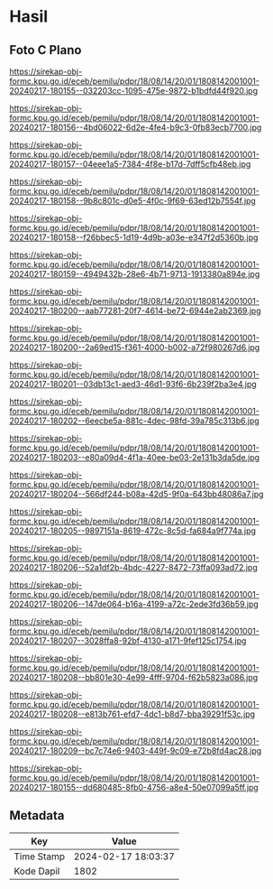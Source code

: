 # Hasil

## Foto C Plano

https://sirekap-obj-formc.kpu.go.id/eceb/pemilu/pdpr/18/08/14/20/01/1808142001001-20240217-180155--032203cc-1095-475e-9872-b1bdfd44f920.jpg

https://sirekap-obj-formc.kpu.go.id/eceb/pemilu/pdpr/18/08/14/20/01/1808142001001-20240217-180156--4bd06022-6d2e-4fe4-b9c3-0fb83ecb7700.jpg

https://sirekap-obj-formc.kpu.go.id/eceb/pemilu/pdpr/18/08/14/20/01/1808142001001-20240217-180157--04eee1a5-7384-4f8e-b17d-7dff5cfb48eb.jpg

https://sirekap-obj-formc.kpu.go.id/eceb/pemilu/pdpr/18/08/14/20/01/1808142001001-20240217-180158--9b8c801c-d0e5-4f0c-9f69-63ed12b7554f.jpg

https://sirekap-obj-formc.kpu.go.id/eceb/pemilu/pdpr/18/08/14/20/01/1808142001001-20240217-180158--f26bbec5-1d19-4d9b-a03e-e347f2d5360b.jpg

https://sirekap-obj-formc.kpu.go.id/eceb/pemilu/pdpr/18/08/14/20/01/1808142001001-20240217-180159--4949432b-28e6-4b71-9713-1913380a894e.jpg

https://sirekap-obj-formc.kpu.go.id/eceb/pemilu/pdpr/18/08/14/20/01/1808142001001-20240217-180200--aab77281-20f7-4614-be72-6944e2ab2369.jpg

https://sirekap-obj-formc.kpu.go.id/eceb/pemilu/pdpr/18/08/14/20/01/1808142001001-20240217-180200--2a69ed15-f361-4000-b002-a72f980267d6.jpg

https://sirekap-obj-formc.kpu.go.id/eceb/pemilu/pdpr/18/08/14/20/01/1808142001001-20240217-180201--03db13c1-aed3-46d1-93f6-6b239f2ba3e4.jpg

https://sirekap-obj-formc.kpu.go.id/eceb/pemilu/pdpr/18/08/14/20/01/1808142001001-20240217-180202--6eecbe5a-881c-4dec-98fd-39a785c313b6.jpg

https://sirekap-obj-formc.kpu.go.id/eceb/pemilu/pdpr/18/08/14/20/01/1808142001001-20240217-180203--e80a09d4-4f1a-40ee-be03-2e131b3da5de.jpg

https://sirekap-obj-formc.kpu.go.id/eceb/pemilu/pdpr/18/08/14/20/01/1808142001001-20240217-180204--566df244-b08a-42d5-9f0a-643bb48086a7.jpg

https://sirekap-obj-formc.kpu.go.id/eceb/pemilu/pdpr/18/08/14/20/01/1808142001001-20240217-180205--9897151a-8619-472c-8c5d-fa684a9f774a.jpg

https://sirekap-obj-formc.kpu.go.id/eceb/pemilu/pdpr/18/08/14/20/01/1808142001001-20240217-180206--52a1df2b-4bdc-4227-8472-73ffa093ad72.jpg

https://sirekap-obj-formc.kpu.go.id/eceb/pemilu/pdpr/18/08/14/20/01/1808142001001-20240217-180206--147de064-b16a-4199-a72c-2ede3fd36b59.jpg

https://sirekap-obj-formc.kpu.go.id/eceb/pemilu/pdpr/18/08/14/20/01/1808142001001-20240217-180207--3028ffa8-92bf-4130-a171-9fef125c1754.jpg

https://sirekap-obj-formc.kpu.go.id/eceb/pemilu/pdpr/18/08/14/20/01/1808142001001-20240217-180208--bb801e30-4e99-4fff-9704-f62b5823a086.jpg

https://sirekap-obj-formc.kpu.go.id/eceb/pemilu/pdpr/18/08/14/20/01/1808142001001-20240217-180208--e813b761-efd7-4dc1-b8d7-bba39291f53c.jpg

https://sirekap-obj-formc.kpu.go.id/eceb/pemilu/pdpr/18/08/14/20/01/1808142001001-20240217-180209--bc7c74e6-9403-449f-9c09-e72b8fd4ac28.jpg

https://sirekap-obj-formc.kpu.go.id/eceb/pemilu/pdpr/18/08/14/20/01/1808142001001-20240217-180155--dd680485-8fb0-4756-a8e4-50e07099a5ff.jpg


## Metadata

| Key        | Value               |
| ---------- | ------------------- |
| Time Stamp | 2024-02-17 18:03:37 |
| Kode Dapil | 1802                |




